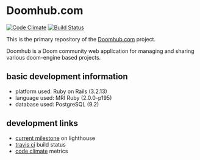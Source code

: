 # Doomhub.com

[![Code Climate](https://codeclimate.com/github/ellmo/doomhub.png)](https://codeclimate.com/github/ellmo/doomhub)
[![Build Status](https://travis-ci.org/ellmo/doomhub.png)](https://travis-ci.org/ellmo/doomhub)

This is the primary repository of the [Doomhub.com](http://doomhub.com) project.

Doomhub is a Doom community web application for managing and sharing various doom-engine based projects.

## basic development information
* platform used: Ruby on Rails (3.2.13)
* language used: MRI Ruby (2.0.0-p195)
* database used: PostgreSQL (9.2)

## development links
* [current milestone](http://doomhub.lighthouseapp.com/projects/96541-doomhub/milestones/current) on lighthouse
* [travis ci](https://travis-ci.org/ellmo/doomhub/builds) build status
* [code climate](https://codeclimate.com/github/ellmo/doomhub) metrics